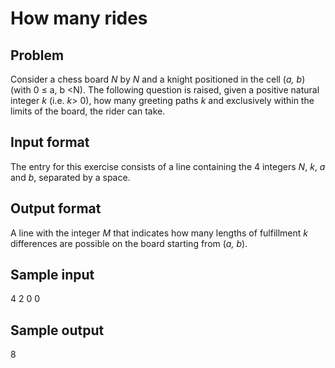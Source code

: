# How many rides
## **Problem**
Consider a chess board *N* by *N* and a knight positioned in the cell (*a, b*) (with
0 ≤ a, b <N). The following question is raised, given a positive natural integer *k* (i.e. *k*> 0),
how many greeting paths *k* and exclusively within the limits of the board, the rider
can take.  
## **Input format**
The entry for this exercise consists of a line containing the 4 integers *N*, *k*, *a* and *b*, separated by
a space.
## **Output format**
A line with the integer *M* that indicates how many lengths of fulfillment *k* differences are possible
on the board starting from (*a, b*).
## **Sample input**
4 2 0 0
## **Sample output**
8

